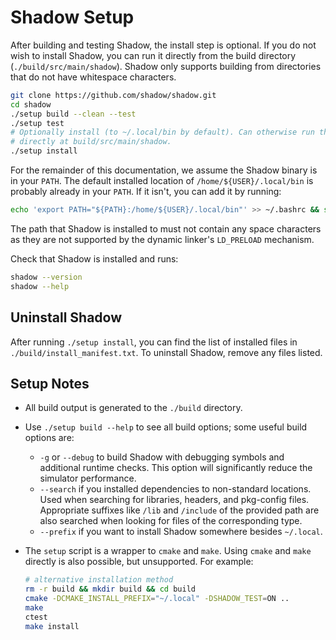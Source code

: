 # Shadow Setup

After building and testing Shadow, the install step is optional. If you do not
wish to install Shadow, you can run it directly from the build directory
(`./build/src/main/shadow`). Shadow only supports building from directories
that do not have whitespace characters.

```bash
git clone https://github.com/shadow/shadow.git
cd shadow
./setup build --clean --test
./setup test
# Optionally install (to ~/.local/bin by default). Can otherwise run the binary
# directly at build/src/main/shadow.
./setup install
```

For the remainder of this documentation, we assume the Shadow binary is in your
`PATH`. The default installed location of `/home/${USER}/.local/bin` is
probably already in your `PATH`. If it isn't, you can add it by running:

```bash
echo 'export PATH="${PATH}:/home/${USER}/.local/bin"' >> ~/.bashrc && source ~/.bashrc
```

The path that Shadow is installed to must not contain any space characters as
they are not supported by the dynamic linker's `LD_PRELOAD` mechanism.

Check that Shadow is installed and runs:

```bash
shadow --version
shadow --help
```

## Uninstall Shadow

After running `./setup install`, you can find the list of installed files in
`./build/install_manifest.txt`. To uninstall Shadow, remove any files listed.

## Setup Notes

  + All build output is generated to the `./build` directory.
  + Use `./setup build --help` to see all build options; some useful build
    options are:  
    + `-g` or `--debug` to build Shadow with debugging symbols and additional
      runtime checks. This option will significantly reduce the simulator
      performance.
    + `--search` if you installed dependencies to non-standard locations.
      Used when searching for libraries, headers, and pkg-config files.
      Appropriate suffixes like `/lib` and `/include` of the provided path
      are also searched  when looking for files of the corresponding type.
    + `--prefix` if you want to install Shadow somewhere besides `~/.local`.
  + The `setup` script is a wrapper to `cmake` and `make`. Using `cmake` and
    `make` directly is also possible, but unsupported. For example:

    ```bash
    # alternative installation method
    rm -r build && mkdir build && cd build
    cmake -DCMAKE_INSTALL_PREFIX="~/.local" -DSHADOW_TEST=ON ..
    make
    ctest
    make install
    ```
